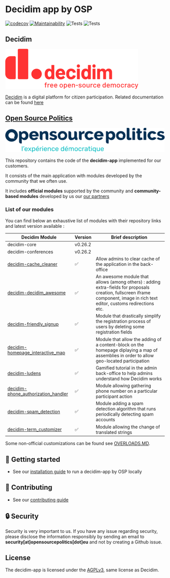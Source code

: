 # Decidim app by OSP
[![codecov](https://codecov.io/gh/OpenSourcePolitics/decidim-app/branch/master/graph/badge.svg?token=VDQ3ORQLN6)](https://codecov.io/gh/OpenSourcePolitics/decidim-app)
[![Maintainability](https://api.codeclimate.com/v1/badges/f5abcda931760d6ee65d/maintainability)](https://codeclimate.com/github/OpenSourcePolitics/decidim-app/maintainability)
![Tests](https://github.com/OpenSourcePolitics/decidim-app/actions/workflows/deploy_production.yml/badge.svg?branch=master)
![Tests](https://github.com/OpenSourcePolitics/decidim-app/actions/workflows/tests.yml/badge.svg?branch=master)

## Decidim
![](./docs/decidim-logo-claim.svg)

[Decidim](https://github.com/decidim/decidim) is a digital platform for citizen participation. Related documentation can be found [here](https://docs.decidim.org)

## [Open Source Politics](https://opensourcepolitics.eu/) 
![Open Source Politics](./docs/open-source-politics.svg)

This repository contains the code of the **decidim-app** implemented for our customers.

It consists of the main application with modules developed by the community that we often use.

It includes **official modules** supported by the community and **community-based modules** developed by us our [our partners](https://github.com/decidim-ice)

### List of our modules

You can find below an exhaustive list of modules with their repository links and latest version available :

| Decidim Module                      | Version |             Brief description                                    |
|-------------------------------------|---------|------------------------------------------------------------------|
| decidim-core                        | v0.26.2 |
| decidim-conferences                 | v0.26.2 |
| [decidim-cache_cleaner](https://github.com/OpenSourcePolitics/decidim-module-cache_cleaner)               | ✅      |Allow admins to clear cache of the application in the back-office|
| [decidim-decidim_awesome](https://github.com/decidim-ice/decidim-module-decidim_awesome)             | ✅      |An awesome module that allows (among others) : adding extra-fields for proposals creation, fullscreen iframe component, image in rich text editor, customs redirections etc. |
| [decidim-friendly_signup](https://github.com/OpenSourcePolitics/decidim-module-friendly_signup)             | ✅      |Module that drastically simplify the registration process of users by deleting some registration fields|
| [decidim-homepage_interactive_map](https://github.com/OpenSourcePolitics/decidim-module-homepage_interactive_map)    | ✅      |Module that allow the adding of a content-block on the homepage diplaying a map of assemblies in order to allow geo-located participation |
| [decidim-ludens](https://github.com/OpenSourcePolitics/decidim-ludens)                      | ✅      |Gamified tutorial in the admin back-office to help admins understand how Decidim works|
| [decidim-phone_authorization_handler](https://github.com/OpenSourcePolitics/decidim-module_phone_authorization_handler) | ✅      |Module allowing gathering phone number on a particular participant action|
| [decidim-spam_detection](https://github.com/OpenSourcePolitics/decidim-spam_detection)              | ✅      |Module adding a spam detection algorithm that runs periodically detecting spam accounts|
| [decidim-term_customizer](https://github.com/mainio/decidim-module-term_customizer)             | ✅      |Module allowing the change of translated strings |


Some non-official customizations can be found see [OVERLOADS.MD](./OVERLOADS.md).

## 🚀 Getting started
- See our [installation guide](./docs/GETTING_STARTED.md) to run a decidim-app by OSP locally 

## 👋 Contributing
- See our [contributing guide](./docs/CONTRIBUTING.md)

## 🔒 Security
Security is very important to us. If you have any issue regarding security, please disclose the information responsibly by sending an email to **security[at]opensourcepolitics[dot]eu** and not by creating a Github issue. 

## License
The decidim-app is licensed under the [AGPLv3](./LICENSE-AGPLV3.txt), same license as Decidim.
